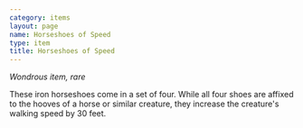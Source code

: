 ```yaml
---
category: items
layout: page
name: Horseshoes of Speed
type: item
title: Horseshoes of Speed 
---
```

_Wondrous item, rare_ 

These iron horseshoes come in a set of four. While all four shoes are affixed to the hooves of a horse or similar creature, they increase the creature's walking speed by 30 feet.